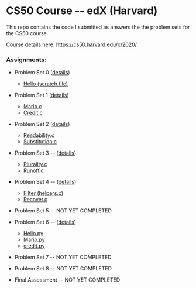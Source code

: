 # CS50 Course -- edX (Harvard)

This repo contains the code I submitted as answers the the problem sets for the CS50 course. 

Course details here: https://cs50.harvard.edu/x/2020/

### Assignments:

- Problem Set 0 ([details](https://cs50.harvard.edu/x/2020/psets/0/))
  - [Hello (scratch file)](./problem_set_0/hello.sb3)

- Problem Set 1 ([details](https://cs50.harvard.edu/x/2020/psets/1/))
  - [Mario.c](./problem_set_1/mario.c)
  - [Credit.c](./problem_set_1/credit.c)

- Problem Set 2 ([details](https://cs50.harvard.edu/x/2020/psets/2/))
  - [Readability.c](./problem_set_2/readability.c)
  - [Substitution.c](./problem_set_2/substitution.c)

- Problem Set 3 -- ([details](https://cs50.harvard.edu/x/2020/psets/3/))
  - [Plurality.c](./problem_set_3/plurality.c)
  - [Runoff.c](./problem_set_3/runoff.c)

- Problem Set 4 -- ([details](https://cs50.harvard.edu/x/2020/psets/4/))
  - [Filter (helpers.c)](/problem_set_4/helpers.c)
  - [Recover.c](/problem_set_4/recover.c)

- Problem Set 5 -- NOT YET COMPLETED

- Problem Set 6 -- ([details](https://cs50.harvard.edu/x/2020/psets/6/))
  - [Hello.py](/problem_set_6/hello.py)
  - [Mario.py](/problem_set_6/mario.py)
  - [credit.py](/problem_set_6/credit.py)

- Problem Set 7 -- NOT YET COMPLETED

- Problem Set 8 -- NOT YET COMPLETED

- Final Assessment -- NOT YET COMPLETED
